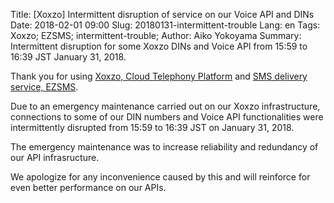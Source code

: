 Title: [Xoxzo] Intermittent disruption of service on our Voice API and DINs
Date: 2018-02-01 09:00
Slug: 20180131-intermittent-trouble
Lang: en
Tags: Xoxzo; EZSMS; intermittent-trouble; 
Author: Aiko Yokoyama
Summary: Intermittent disruption for some Xoxzo DINs and Voice API from 15:59 to 16:39 JST January 31, 2018.

Thank you for using [Xoxzo, Cloud Telephony Platform](https://www.xoxzo.com/en/)
and [SMS delivery service, EZSMS](https://www.ezsms.biz/ja/).

Due to an emergency maintenance carried out on our Xoxzo infrastructure,
connections to some of our DIN numbers and Voice API functionalities were intermittently
disrupted from 15:59 to 16:39 JST on January 31, 2018.

The emergency maintenance was to increase reliability and redundancy of our API
infrasructure.

We apologize for any inconvenience caused by this and will reinforce for even better 
performance on our APIs.

